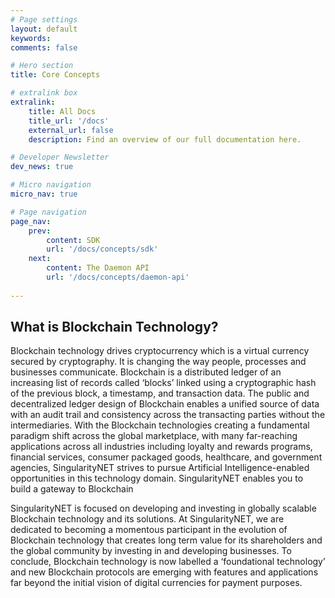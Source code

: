 ```yaml
---
# Page settings
layout: default
keywords:
comments: false

# Hero section
title: Core Concepts 

# extralink box
extralink:
    title: All Docs
    title_url: '/docs'
    external_url: false
    description: Find an overview of our full documentation here.

# Developer Newsletter
dev_news: true

# Micro navigation
micro_nav: true

# Page navigation
page_nav:
    prev:
        content: SDK
        url: '/docs/concepts/sdk'
    next:
        content: The Daemon API 
        url: '/docs/concepts/daemon-api'
        
---
```


## What is Blockchain Technology?

Blockchain technology drives cryptocurrency which is a virtual currency secured by cryptography. It is changing the way people, processes and businesses communicate. 
Blockchain is a distributed ledger of an increasing list of records called ‘blocks’ linked using a cryptographic hash of the previous block, a timestamp, and transaction data. The public and decentralized ledger design of Blockchain enables a unified source of data with an audit trail and consistency across the transacting parties without the intermediaries.
With the Blockchain technologies creating a fundamental paradigm shift across the global marketplace, with many far-reaching applications across all industries including loyalty and rewards programs, financial services, consumer packaged goods, healthcare, and government agencies, SingularityNET strives to pursue Artificial Intelligence-enabled opportunities in this technology domain.
SingularityNET enables you to build a gateway to Blockchain

SingularityNET is focused on developing and investing in globally scalable Blockchain technology and its solutions. At SingularityNET, we are dedicated to becoming a momentous participant in the evolution of Blockchain technology that creates long term value for its shareholders and the global community by investing in and developing businesses. 
To conclude, Blockchain technology is now labelled a ‘foundational technology’ and new Blockchain protocols are emerging with features and applications far beyond the initial vision of digital currencies for payment purposes. 
